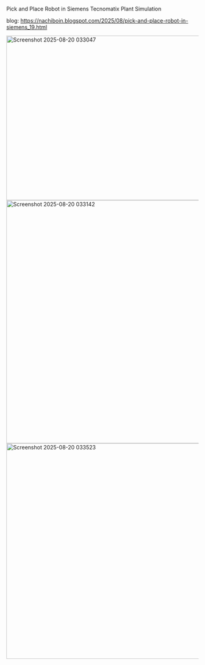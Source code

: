 Pick and Place Robot in Siemens Tecnomatix Plant Simulation

blog: https://nachiboin.blogspot.com/2025/08/pick-and-place-robot-in-siemens_19.html

<img width="1226" height="431" alt="Screenshot 2025-08-20 033047" src="https://github.com/user-attachments/assets/f58a17f9-fb23-4d34-a08e-98c93099cc11" />

<img width="1583" height="637" alt="Screenshot 2025-08-20 033142" src="https://github.com/user-attachments/assets/40a99026-7f07-4fec-acd7-d1ddf11ae073" />

<img width="877" height="565" alt="Screenshot 2025-08-20 033523" src="https://github.com/user-attachments/assets/d2f86d98-edf8-48d9-8fa9-878604068382" />


